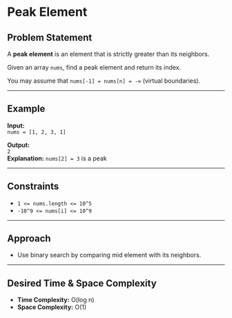 # Peak Element

## Problem Statement

A **peak element** is an element that is strictly greater than its neighbors.

Given an array `nums`, find a peak element and return its index.

You may assume that `nums[-1] = nums[n] = -∞` (virtual boundaries).

---

## Example

**Input:**  
`nums = [1, 2, 3, 1]`

**Output:**  
`2`  
**Explanation:** `nums[2] = 3` is a peak

---

## Constraints

- `1 <= nums.length <= 10^5`
- `-10^9 <= nums[i] <= 10^9`

---

## Approach

- Use binary search by comparing mid element with its neighbors.

---

## Desired Time & Space Complexity

- **Time Complexity:** O(log n)
- **Space Complexity:** O(1)
